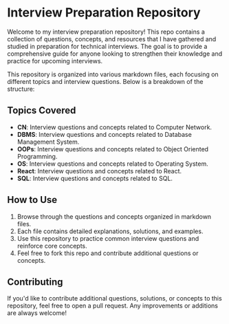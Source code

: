 # Interview Preparation Repository

Welcome to my interview preparation repository! This repo contains a collection of questions, concepts, and resources that I have gathered and studied in preparation for technical interviews. The goal is to provide a comprehensive guide for anyone looking to strengthen their knowledge and practice for upcoming interviews.

This repository is organized into various markdown files, each focusing on different topics and interview questions. Below is a breakdown of the structure:
  
## Topics Covered

<!-- - **Data Structures**: Arrays, Linked Lists, Stacks, Queues, Trees, Graphs, etc. -->
<!-- - **Algorithms**: Sorting, Searching, Dynamic Programming, Greedy Algorithms, etc. -->
<!-- - **System Design**: Principles, real-world examples, and problem-solving. -->
<!-- - **JavaScript**: Interview questions and concepts related to Javascript. -->
- **CN**: Interview questions and concepts related to Computer Network.
- **DBMS**: Interview questions and concepts related to Database Management System.
- **OOPs**: Interview questions and concepts related to Object Oriented Programming.
- **OS**: Interview questions and concepts related to Operating System.
- **React**: Interview questions and concepts related to React.
- **SQL**: Interview questions and concepts related to SQL.
<!-- - **Backend Development**: Concepts, questions, and scenarios related to backend technologies. -->
<!-- - **Other Topics**: Miscellaneous interview prep topics like databases, networking, and concurrency. -->

## How to Use

1. Browse through the questions and concepts organized in markdown files.
2. Each file contains detailed explanations, solutions, and examples.
3. Use this repository to practice common interview questions and reinforce core concepts.
4. Feel free to fork this repo and contribute additional questions or concepts.

## Contributing

If you'd like to contribute additional questions, solutions, or concepts to this repository, feel free to open a pull request. Any improvements or additions are always welcome!